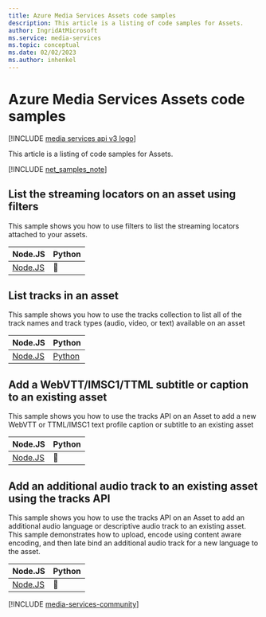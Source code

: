 ```yaml
---
title: Azure Media Services Assets code samples
description: This article is a listing of code samples for Assets.
author: IngridAtMicrosoft
ms.service: media-services
ms.topic: conceptual
ms.date: 02/02/2023
ms.author: inhenkel
---
```


# Azure Media Services Assets code samples

[!INCLUDE [media services api v3 logo](../includes/v3-hr.md)]

This article is a listing of code samples for Assets.

[!INCLUDE [net_samples_note](../includes/net_samples_note.md)]

## List the streaming locators on an asset using filters

This sample shows you how to use filters to list the streaming locators attached to your assets.

| Node.JS | Python |
| ------- | ------ |
| [Node.JS](https://github.com/Azure-Samples/media-services-v3-node-tutorials/blob/main/Assets/list-assets-filtered.ts) |  :small_blue_diamond: |

## List tracks in an asset

This sample shows you how to use the tracks collection to list all of the track names and track types (audio, video, or text) available on an asset

| Node.JS | Python |
| ------- | ------ |
| [Node.JS](https://github.com/Azure-Samples/media-services-v3-node-tutorials/blob/main/Assets/list-tracks-in-asset.ts) | [Python](https://github.com/Azure-Samples/media-services-v3-python/blob/main/Assets/list-tracks-in-asset.py) |

## Add a WebVTT/IMSC1/TTML subtitle or caption to an existing asset

This sample shows you how to use the tracks API on an Asset to add a new WebVTT or TTML/IMSC1 text profile caption or subtitle to an existing asset

| Node.JS | Python |
| ------- | ------ |
| [Node.JS](https://github.com/Azure-Samples/media-services-v3-node-tutorials/blob/main/Assets/add-WebVTT-tracks.ts) |  :small_blue_diamond: |

## Add an additional audio track to an existing asset using the tracks API

This sample shows you how to use the tracks API on an Asset to add an additional audio language or descriptive audio track to an existing asset. This sample demonstrates how to upload, encode using content aware encoding, and then late bind an additional audio track for a new language to the asset.

| Node.JS | Python |
| ------- | ------ |
| [Node.JS](https://github.com/Azure-Samples/media-services-v3-node-tutorials/blob/main/Assets/add-audio-language-track.ts) |  :small_blue_diamond: |

[!INCLUDE [media-services-community](../includes/media-services-community.md)]
